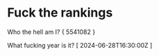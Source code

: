 # Fuck the rankings

Who the hell am I?
{ 5541082 }

What fucking year is it?
[ 2024-06-28T16:30:00Z ]
